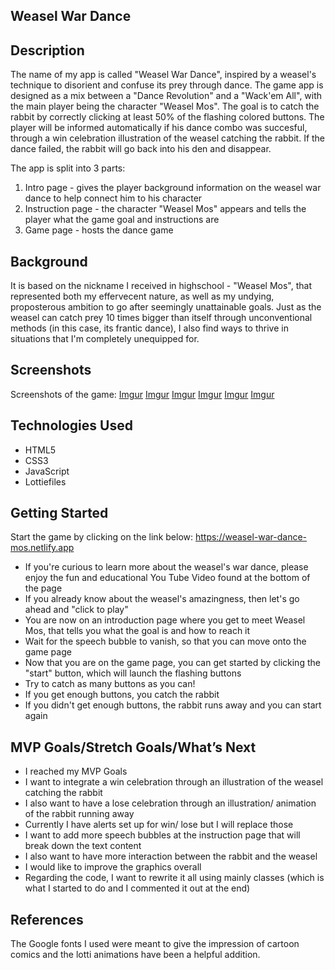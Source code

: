 <!-- ##Project name -->
## Weasel War Dance
## Description
The name of my app is called "Weasel War Dance", inspired by a weasel's technique to disorient and confuse its prey through dance. The game app is designed as a mix between a "Dance Revolution" and a "Wack'em All", with the main player being the character "Weasel Mos". The goal is to catch the rabbit by correctly clicking at least 50% of the flashing colored buttons. The player will be informed automatically if his dance combo was succesful, through a win celebration illustration of the weasel catching the rabbit. If the dance failed, the rabbit will go back into his den and disappear. 

The app is split into 3 parts: 
1. Intro page - gives the player background information on the weasel war dance to help connect him to his character
2. Instruction page - the character "Weasel Mos" appears and tells the player what the game goal and instructions are
3. Game page - hosts the dance game 


## Background
It is based on the nickname I received in highschool - "Weasel Mos", that represented both my effervecent nature, as well as my undying, proposterous ambition to go after seemingly unattainable goals. Just as the weasel can catch prey 10 times bigger than itself through unconventional methods (in this case, its frantic dance), I also find ways to thrive in situations that I'm completely unequipped for. 


## Screenshots
Screenshots of the game:
[Imgur](https://i.imgur.com/rn0PE1n.png)
[Imgur](https://i.imgur.com/kzEwIOx.png)
[Imgur](https://i.imgur.com/LW87x2q.png)
[Imgur](https://i.imgur.com/sdRDZ1D.png)
[Imgur](https://i.imgur.com/7wiUcP9.png)
[Imgur](https://i.imgur.com/93zkhDt.png)


## Technologies Used
- HTML5
- CSS3
- JavaScript
- Lottiefiles
## Getting Started

Start the game by clicking on the link below:
https://weasel-war-dance-mos.netlify.app

- If you're curious to learn more about the weasel's war dance, please enjoy the fun and educational You Tube Video found at the bottom of the page
- If you already know about the weasel's amazingness, then let's go ahead and "click to play"
- You are now on an introduction page where you get to meet Weasel Mos, that tells you what the goal is and how to reach it
- Wait for the speech bubble to vanish, so that you can move onto the game page
- Now that you are on the game page, you can get started by clicking the "start" button, which will launch the flashing buttons
- Try to catch as many buttons as you can!
- If you get enough buttons, you catch the rabbit 
- If you didn't get enough buttons, the rabbit runs away and you can start again


## MVP Goals/Stretch Goals/What’s Next
- I reached my MVP Goals 
- I want to integrate a win celebration through an illustration of the weasel catching the rabbit
- I also want to have a lose celebration through an illustration/ animation of the rabbit running away
- Currently I have alerts set up for win/ lose but I will replace those
- I want to add more speech bubbles at the instruction page that will break down the text content
- I also want to have more interaction between the rabbit and the weasel 
- I would like to improve the graphics overall
- Regarding the code, I want to rewrite it all using mainly classes (which is what I started to do and I commented it out at the end)

## References
The Google fonts I used were meant to give the impression of cartoon comics and the lotti animations have been a helpful addition. 
